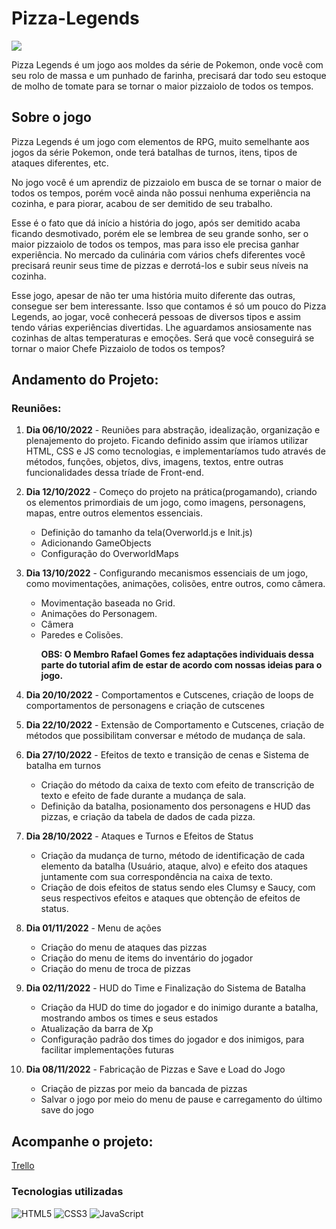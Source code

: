 <h1>Pizza-Legends</h1>

<img src="https://user-images.githubusercontent.com/112625422/194766013-62fc742c-096b-499d-901e-045cfa996b78.png">

<p>
  Pizza Legends é um jogo aos moldes da série de Pokemon, onde você com seu rolo de massa e um punhado de farinha, precisará dar todo seu estoque de molho de tomate para se tornar o maior pizzaiolo de todos os tempos.
</p>

<h2>Sobre o jogo</h2>

Pizza Legends é um jogo com elementos de RPG, muito semelhante aos jogos da série Pokemon, onde terá batalhas de turnos, itens, tipos de ataques diferentes, etc. 

No jogo você é um aprendiz de pizzaiolo em busca de se tornar o maior de todos os tempos, porém você ainda não possui nenhuma experiência na cozinha, e para piorar, acabou de ser demitido de seu trabalho.

Esse é o fato que dá início a história do jogo, após ser demitido acaba ficando desmotivado, porém ele se lembrea de seu grande sonho, ser o maior pizzaiolo de todos os tempos, mas para isso ele precisa ganhar experiência. No mercado da culinária com vários chefs diferentes você precisará reunir seus time de pizzas e derrotá-los e subir seus níveis na cozinha.

Esse jogo, apesar de não ter uma história muito diferente das outras, consegue ser bem interessante. Isso que contamos é só um pouco do Pizza Legends, ao jogar, você conhecerá pessoas de diversos tipos e assim tendo várias experiências divertidas. Lhe aguardamos ansiosamente nas cozinhas de altas temperaturas e
emoções. Será que você conseguirá se tornar o maior Chefe Pizzaiolo de todos os tempos?

<h2>Andamento do Projeto:</h2>

<h3>Reuniões:</h3>

  <ol>
    <li>
      <p>
        <b>Dia 06/10/2022</b> - Reuniões para abstração, idealização, organização e plenajemento do projeto. Ficando definido assim que iríamos utilizar HTML, CSS e JS como tecnologias, e implementaríamos tudo através de métodos, funções, objetos, divs, imagens, textos, entre outras funcionalidades dessa tríade de Front-end.
      </p>
    </li>
    <li>
      <p>
        <b>Dia 12/10/2022</b> - Começo do projeto na prática(progamando), criando os elementos primordiais de um jogo, como imagens, personagens, mapas, entre outros elementos essenciais.
      </p>
      <ul>
        <li>Definição do tamanho da tela(Overworld.js e Init.js)</li>
        <li>Adicionando GameObjects</li>
        <li>Configuração do OverworldMaps</li>
      </ul>
    </li>
    <li>
      <p>
        <b>Dia 13/10/2022</b> - Configurando mecanismos essenciais de um jogo, como movimentações, animações, colisões, entre outros, como câmera.
      </p>
      <ul>
        <li>Movimentação baseada no Grid.</li>
        <li>Animações do Personagem.</li>
        <li>Câmera</li>
        <li>Paredes e Colisões.
          <p><b>OBS: O Membro Rafael Gomes fez adaptações individuais dessa parte do tutorial afim de estar de acordo com nossas ideias para o jogo.</b></p>
        </li>
      </ul> 
    </li>
    <li>
      <p>
        <b>Dia 20/10/2022</b> - Comportamentos e Cutscenes, criação de loops de comportamentos de personagens e criação de cutscenes</p>
      </p>
    </li>
    <li>
      <p>
        <b>Dia 22/10/2022</b> - Extensão de Comportamento e Cutscenes, criação de métodos que possibilitam conversar e método de mudança de sala.
      </p>
    </li>
    <li>
      <p>
        <b>Dia 27/10/2022</b> - Efeitos de texto e transição de cenas e Sistema de batalha em turnos
      </p>
      <ul>
        <li>Criação do método da caixa de texto com efeito de transcrição de texto e efeito de fade durante a mudança de sala.</li>
        <li>Definição da batalha, posionamento dos personagens e HUD das pizzas, e criação da tabela de dados de cada pizza.</li>
      </ul>
    </li>
    <li>
      <p>
        <b>Dia 28/10/2022</b> - Ataques e Turnos e Efeitos de Status
      </p>
      <ul>
        <li>Criação da mudança de turno, método de identificação de cada elemento da batalha (Usuário, ataque, alvo) e efeito dos ataques juntamente com sua correspondência na caixa de texto.</li>
        <li>Criação de dois efeitos de status sendo eles Clumsy e Saucy, com seus respectivos efeitos e ataques que obtenção de efeitos de status.</li>
      </ul>
    </li>
    <li>
      <p>
        <b>Dia 01/11/2022</b> - Menu de ações
      </p>
      <ul>
        <li>Criação do menu de ataques das pizzas</li>
        <li>Criação do menu de items do inventário do jogador</li>
        <li>Criação do menu de troca de pizzas</li>
      </ul>
    </li>
    <li>
      <p>
        <b>Dia 02/11/2022</b> - HUD do Time e Finalização do Sistema de Batalha
      </p>
      <ul>
        <li>Criação da HUD do time do jogador e do inimigo durante a batalha, mostrando ambos os times e seus estados</li>
        <li>Atualização da barra de Xp</li>
        <li>Configuração padrão dos times do jogador e dos inimigos, para facilitar implementações futuras</li>
      </ul>
    </li>
    <li>
      <p>
        <b>Dia 08/11/2022</b> - Fabricação de Pizzas e Save e Load do Jogo
      </p>
      <ul>
        <li>Criação de pizzas por meio da bancada de pizzas</li>
        <li>Salvar o jogo por meio do menu de pause e carregamento do último save do jogo</li>
      </ul>
    </li>
  </ol>

<h2>Acompanhe o projeto:</h2>
<a href="https://trello.com/b/5pph1wQT/pizza-legends-tutorial">Trello</a>

### Tecnologias utilizadas

![HTML5](https://img.shields.io/badge/html5-%23E34F26.svg?style=for-the-badge&logo=html5&logoColor=white)
![CSS3](https://img.shields.io/badge/css3-%231572B6.svg?style=for-the-badge&logo=css3&logoColor=white)
![JavaScript](https://img.shields.io/badge/javascript-%23323330.svg?style=for-the-badge&logo=javascript&logoColor=%23F7DF1E)
